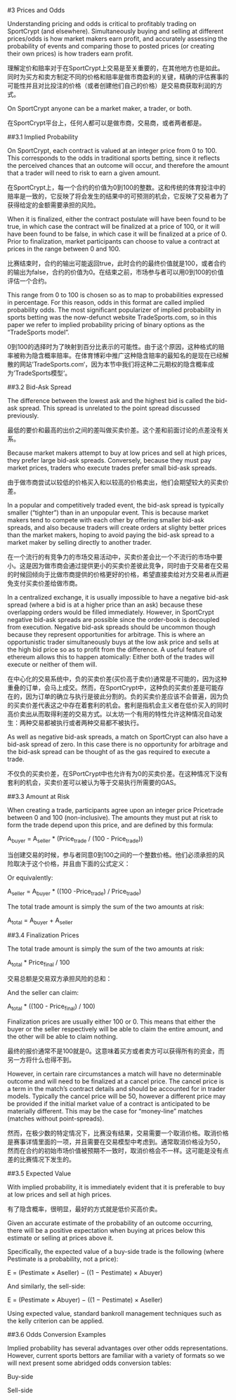 #3 Prices and Odds

Understanding pricing and odds is critical to profitably trading on SportCrypt (and elsewhere). Simultaneously buying and selling at different prices/odds is how market makers earn profit, and accurately assessing the probability of events and comparing those to posted prices (or creating their own prices) is how traders earn profit.

理解定价和赔率对于在SportCrypt上交易是至关重要的，在其他地方也是如此。同时为买方和卖方制定不同的价格和赔率是做市商盈利的关键，精确的评估赛事的可能性并且对比投注的价格（或者创建他们自己的价格）是交易商获取利润的方式。

On SportCrypt anyone can be a market maker, a trader, or both.

在SportCrypt平台上，任何人都可以是做市商，交易商，或者两者都是。

##3.1 Implied Probability

On SportCrypt, each contract is valued at an integer price from 0 to 100. This corresponds to the odds in traditional sports betting, since it reflects the perceived chances that an outcome will occur, and therefore the amount that a trader will need to risk to earn a given amount.

在SportCrypt上，每一个合约的价值为0到100的整数。这和传统的体育投注中的赔率是一致的，它反映了将会发生的结果中的可预测的机会，它反映了交易者为了获得给定的金额需要承担的风险。

When it is finalized, either the contract postulate will have been found to be true, in which case the contract will be finalized at a price of 100, or it will have been found to be false, in which case it will be finalized at a price of 0. Prior to finalization, market participants can choose to value a contract at prices in the range between 0 and 100.

比赛结束时，合约的输出可能返回true，此时合约的最终价值就是100，或者合约的输出为false，合约的价值为0。在结束之前，市场参与者可以用0到100的价值评估一个合约。

This range from 0 to 100 is chosen so as to map to probabilities expressed in percentage. For this reason, odds in this format are called implied probability odds. The most significant popularizer of implied probability in sports betting was the now-defunct website TradeSports.com, so in this paper we refer to implied probability pricing of binary options as the “TradeSports model”.

0到100的选择时为了映射到百分比表示的可能性。由于这个原因，这种格式的赔率被称为隐含概率赔率。在体育博彩中推广这种隐含赔率的最知名的是现在已经解散的网站’TradeSports.com‘，因为本节中我们将这种二元期权的隐含概率成为’TradeSports模型‘。

##3.2 Bid-Ask Spread

The difference between the lowest ask and the highest bid is called the bid-ask spread. This spread is unrelated to the point spread discussed previously.

最低的要价和最高的出价之间的差叫做买卖价差。这个差和前面讨论的点差没有关系。

Because market makers attempt to buy at low prices and sell at high prices, they prefer large bid-ask spreads. Conversely, because they must pay market prices, traders who execute trades prefer small bid-ask spreads.

由于做市商尝试以较低的价格买入和以较高的价格卖出，他们会期望较大的买卖价差。

In a popular and competitively traded event, the bid-ask spread is typically smaller (“tighter”) than in an unpopular event. This is because market makers tend to compete with each other by offering smaller bid-ask spreads, and also because traders will create orders at slighty better prices than the market makers, hoping to avoid paying the bid-ask spread to a market maker by selling directly to another trader.

在一个流行的有竞争力的市场交易活动中，买卖价差会比一个不流行的市场中要小。这是因为做市商会通过提供更小的买卖价差彼此竞争，同时由于交易者在交易的时候回倾向于比做市商提供的价格更好的价格，希望直接卖给对方交易者从而避免支付买卖价差给做市商。

In a centralized exchange, it is usually impossible to have a negative bid-ask spread (where a bid is at a higher price than an ask) because these overlapping orders would be filled immediately. However, in SportCrypt negative bid-ask spreads are possible since the order-book is decoupled from execution. Negative bid-ask spreads should be uncommon though because they represent opportunities for arbitrage. This is where an opportunistic trader simultaneously buys at the low ask price and sells at the high bid price so as to profit from the difference. A useful feature of ethereum allows this to happen atomically: Either both of the trades will execute or neither of them will.

在中心化的交易系统中，负的买卖价差(买价高于卖价)通常是不可能的，因为这种重叠的订单，会马上成交。然而，在SportCrypt中，这种负的买卖价差是可能存在的，因为订单的确立与执行是彼此分割的。负的买卖价差应该不会普遍，因为负的买卖价差代表这之中存在着套利的机会。套利是指机会主义者在低价买入的同时高价卖出从而取得利差的交易方式。以太坊一个有用的特性允许这种情况自动发生：两种交易都被执行或者两种交易都不被执行。

As well as negative bid-ask spreads, a match on SportCrypt can also have a bid-ask spread of zero. In this case there is no opportunity for arbitrage and the bid-ask spread can be thought of as the gas required to execute a trade.

不仅负的买卖价差，在SPortCrypt中也允许有为0的买卖价差。在这种情况下没有套利的机会，买卖价差可以被认为等于交易执行所需要的GAS。

##3.3 Amount at Risk

When creating a trade, participants agree upon an integer price Pricetrade between 0 and 100 (non-inclusive). The amounts they must put at risk to form the trade depend upon this price, and are defined by this formula:

A<sub>buyer</sub> = A<sub>seller</sub> * (Price<sub>trade</sub> / (100 - Price<sub>trade</sub>))

当创建交易的时候，参与者同意0到100之间的一个整数价格。他们必须承担的风险取决于这个价格，并且由下面的公式定义：

Or equivalently:

A<sub>seller</sub> = A<sub>buyer</sub> * ((100 -Price<sub>trade</sub>) / Price<sub>trade</sub>)

The total trade amount is simply the sum of the two amounts at risk:

A<sub>total</sub> = A<sub>buyer</sub> + A<sub>seller</sub>

##3.4 Finalization Prices

The total trade amount is simply the sum of the two amounts at risk:

A<sub>total</sub> * Price<sub>final</sub> / 100

交易总额是交易双方承担风险的总和：

And the seller can claim:

A<sub>total</sub> * ((100 - Price<sub>final</sub>) / 100)

Finalization prices are usually either 100 or 0. This means that either the buyer or the seller respectively will be able to claim the entire amount, and the other will be able to claim nothing.

最终的报价通常不是100就是0。这意味着买方或者卖方可以获得所有的资金，而另一方将什么也得不到。

However, in certain rare circumstances a match will have no determinable outcome and will need to be finalized at a cancel price. The cancel price is a term in the match’s contract details and should be accounted for in trader models. Typically the cancel price will be 50, however a different price may be provided if the initial market value of a contract is anticipated to be materially different. This may be the case for “money-line” matches (matches without point-spreads).

然而，在极少数的特定情况下，比赛没有结果，交易需要一个取消价格。取消价格是赛事详情里面的一项，并且需要在交易模型中考虑到。通常取消价格设为50，然而在合约的初始市场价值被预期不一致时，取消价格会不一样。这可能是没有点差的比赛情况下发生的。

##3.5 Expected Value

With implied probability, it is immediately evident that it is preferable to buy at low prices and sell at high prices.

有了隐含概率，很明显，最好的方式就是低价买高价卖。

Given an accurate estimate of the probability of an outcome occurring, there will be a positive expectation when buying at prices below this estimate or selling at prices above it.

Specifically, the expected value of a buy-side trade is the following (where Pestimate is a probability, not a price):

E = (Pestimate × Aseller) − ((1 − Pestimate) × Abuyer)

And similarly, the sell-side:

E = (Pestimate × Abuyer) − ((1 − Pestimate) × Aseller)

Using expected value, standard bankroll management techniques such as the kelly criterion can be applied.

##3.6 Odds Conversion Examples

Implied probability has several advantages over other odds representations. However, current sports bettors are familiar with a variety of formats so we will next present some abridged odds conversion tables:

Buy-side

Sell-side



